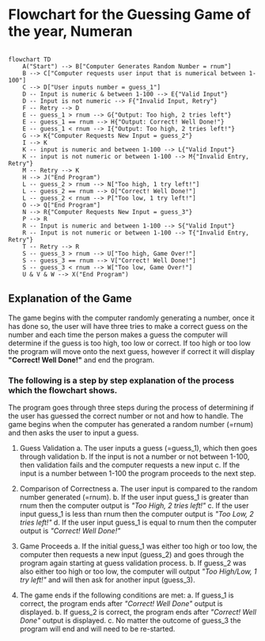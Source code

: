 # Flowchart for the Guessing Game of the year, Numeran

```mermaid

flowchart TD
    A("Start") --> B["Computer Generates Random Number = rnum"]
    B --> C["Computer requests user input that is numerical between 1-100"]
    C --> D["User inputs number = guess_1"]
    D -- Input is numeric & between 1-100 --> E{"Valid Input"}
    D -- Input is not numeric --> F{"Invalid Input, Retry"}
    F -- Retry --> D
    E -- guess_1 > rnum --> G{"Output: Too high, 2 tries left"}
    E -- guess_1 == rnum --> H{"Output: Correct! Well Done!"}
    E -- guess_1 < rnum --> I{"Output: Too high, 2 tries left!"}
    G --> K{"Computer Requests New Input = guess_2"}
    I --> K
    K -- input is numeric and between 1-100 --> L{"Valid Input"}
    K -- input is not numeric or between 1-100 --> M{"Invalid Entry, Retry"}
    M -- Retry --> K
    H --> J("End Program")
    L -- guess_2 > rnum --> N["Too high, 1 try left!"]
    L -- guess_2 == rnum --> O["Correct! Well Done!"]
    L -- guess_2 < rnum --> P["Too low, 1 try left!"]
    O --> Q["End Program"]
    N --> R{"Computer Requests New Input = guess_3"}
    P --> R
    R -- Input is numeric and between 1-100 --> S{"Valid Input"}
    R -- Input is not numeric or between 1-100 --> T{"Invalid Entry, Retry"}
    T -- Retry --> R
    S -- guess_3 > rnum --> U["Too high, Game Over!"]
    S -- guess_3 == rnum --> V["Correct! Well Done!"]
    S -- guess_3 < rnum --> W["Too low, Game Over!"]
    U & V & W --> X("End Program")

```

## Explanation of the Game

The game begins with the computer randomly generating a number, once it has done so, the user will have three tries to make a correct guess on the number and each time the person makes a guess the computer will determine if the guess is too high, too low or correct. If too high or too low the program will move onto the next guess, however if correct it will display **"Correct! Well Done!"** and end the program. 

### The following is a step by step explanation of the process which the flowchart shows. 

The program goes through three steps during the process of determining if the user has guessed the correct number or not and how to handle. The game begins when the computer has generated a random number (=rnum) and then asks the user to input a guess. 

1. Guess Validation
   a. The user inputs a guess (=guess_1), which then goes through validation
   b. If the input is not a number or not between 1-100, then validation fails and the computer requests a new input
   c. If the input is a number between 1-100 the program proceeds to the next step.

3. Comparison of Correctness
   a. The user input is compared to the random number generated (=rnum).
   b. If the user input guess_1 is greater than rnum then the computer output is _"Too High, 2 tries left!"_
   c. If the user input guess_1 is less than rnum then the computer output is _"Too Low, 2 tries left!"_
   d. If the user input guess_1 is equal to rnum then the computer output is _"Correct! Well Done!"_

4. Game Proceeds
   a. If the initial guess_1 was either too high or too low, the computer then requests a new input (guess_2) and goes through the program again starting at guess validation process.
   b. If guess_2 was also either too high or too low, the computer will output _"Too High/Low, 1 try left!"_ and will then ask for another input (guess_3).

5. The game ends if the following conditions are met:
   a. If guess_1 is correct, the program ends after _"Correct! Well Done"_ output is displayed.
   b. If guess_2 is correct, the program ends after _"Correct! Well Done"_ output is displayed.
   c. No matter the outcome of guess_3 the program will end and will need to be re-started. 



